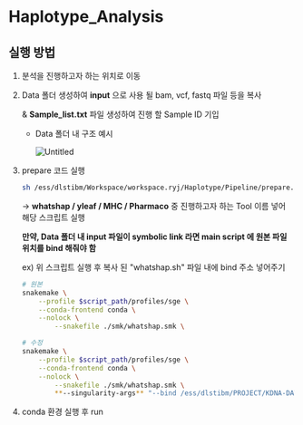 # Haplotype_Analysis

## 실행 방법

1. 분석을 진행하고자 하는 위치로 이동
2. Data 폴더 생성하여 **input** 으로 사용 될 bam, vcf, fastq 파일 등을 복사 
    
    & **Sample_list.txt** 파일 생성하여 진행 할 Sample ID 기입 
    
    - Data 폴더 내 구조 예시
        
        ![Untitled](https://prod-files-secure.s3.us-west-2.amazonaws.com/7ae9e35a-94e9-410c-a0b9-512409c3cf25/204f6aec-7d2a-49c5-8980-e038664e6274/Untitled.png)
        
3. prepare 코드 실행
    
    ```bash
    sh /ess/dlstibm/Workspace/workspace.ryj/Haplotype/Pipeline/prepare.sh [**whatshap / yleaf / MHC / Pharmaco**] 
    ```
    
    → **whatshap / yleaf / MHC / Pharmaco** 중 진행하고자 하는 Tool 이름 넣어 해당 스크립트 실행
    
    **만약, Data 폴더 내 input 파일이 symbolic link 라면 main script 에 원본 파일 위치를 bind 해줘야 함**
    
    ex) 위 스크립트 실행 후 복사 된 "whatshap.sh" 파일 내에 bind 주소 넣어주기
    
    ```bash
    # 원본
    snakemake \
        --profile $script_path/profiles/sge \
        --conda-frontend conda \
        --nolock \
    		--snakefile ./smk/whatshap.smk \
    
    # 수정
    snakemake \
        --profile $script_path/profiles/sge \
        --conda-frontend conda \
        --nolock \
    		--snakefile ./smk/whatshap.smk \
    		**--singularity-args** "--bind /ess/dlstibm/PROJECT/KDNA-DATA/submit/ --bind /ess/dlstibm/Analysis/20210915_KRIBB_PJH_WGS_1/results/Preprocessing/"
    ```
    
4. conda 환경 실행 후 run


